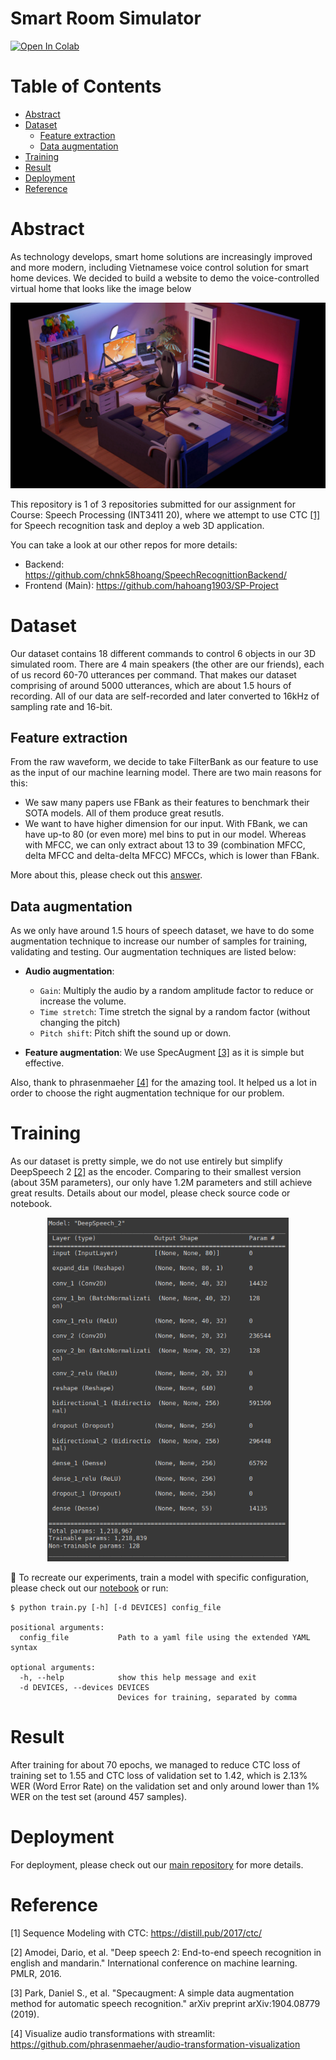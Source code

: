 # Smart Room Simulator
<a href="https://colab.research.google.com/github/thanhtvt/SmartRoomSimulator/blob/8efd949f484f8bdedd0a40932d2f1adcc9a02cd7/notebooks/SmartRoomSimulator.ipynb"><img src="https://colab.research.google.com/assets/colab-badge.svg" alt="Open In Colab"></a>

Table of Contents
================
* [Abstract](#abstract)
* [Dataset](#dataset)
    * [Feature extraction](#feature-extraction)
    * [Data augmentation](#data-augmentation)
* [Training](#training)
* [Result](#result)
* [Deployment](#deployment)
* [Reference](#reference)


Abstract
========
As technology develops, smart home solutions are increasingly improved and more modern, including Vietnamese voice control solution for smart home devices. We decided to build a website to demo the voice-controlled virtual home that looks like the image below

![cover](static/cover.jpg)

This repository is 1 of 3 repositories submitted for our assignment for Course: Speech Processing (INT3411 20), where we attempt to use CTC [[1]](#1) for Speech recognition task and deploy a web 3D application.  
  
You can take a look at our other repos for more details:
- Backend: https://github.com/chnk58hoang/SpeechRecognittionBackend/
- Frontend (Main): https://github.com/hahoang1903/SP-Project
 

Dataset
=======

Our dataset contains 18 different commands to control 6 objects in our 3D simulated room. There are 4 main speakers (the other are our friends), each of us record 60-70 utterances per command. That makes our dataset comprising of around 5000 utterances, which are about 1.5 hours of recording. All of our data are self-recorded and later converted to 16kHz of sampling rate and 16-bit.
   
Feature extraction
------------------
  
From the raw waveform, we decide to take FilterBank as our feature to use as the input of our machine learning model. There are two main reasons for this:
- We saw many papers use FBank as their features to benchmark their SOTA models. All of them produce great resutls.
- We want to have higher dimension for our input. With FBank, we can have up-to 80 (or even more) mel bins to put in our model. Whereas with MFCC, we can only extract about 13 to 39 (combination MFCC, delta MFCC and delta-delta MFCC) MFCCs, which is lower than FBank. 

More about this, please check out this [answer](https://stackoverflow.com/questions/60439741/why-do-mel-filterbank-energies-outperform-mfccs-for-speech-commands-recognition).


Data augmentation
-----------------

As we only have around 1.5 hours of speech dataset, we have to do some augmentation technique to increase our number of samples for training, validating and testing. Our augmentation techniques are listed below:

- **Audio augmentation**:
    + `Gain`: Multiply the audio by a random amplitude factor to reduce or increase the volume.
    + `Time stretch`: Time stretch the signal by a random factor (without changing the pitch)
    + `Pitch shift`: Pitch shift the sound up or down.

- **Feature augmentation**: We use SpecAugment [[3]](#3) as it is simple but effective.

Also, thank to phrasenmaeher [[4]](#4) for the amazing tool. It helped us a lot in order to choose the right augmentation technique for our problem.

Training
========
As our dataset is pretty simple, we do not use entirely but simplify DeepSpeech 2 [[2]](#2) as the encoder. Comparing to their smallest version (about 35M parameters), our only have 1.2M parameters and still achieve great results. Details about our model, please check source code or notebook.

<p  align="center"><img src="static/model.png" height=550></p>

🚀 To recreate our experiments, train a model with specific configuration, please check out our [notebook](notebooks/SmartRoomSimulator.ipynb) or run:

```shell
$ python train.py [-h] [-d DEVICES] config_file

positional arguments:
  config_file           Path to a yaml file using the extended YAML syntax

optional arguments:
  -h, --help            show this help message and exit
  -d DEVICES, --devices DEVICES
                        Devices for training, separated by comma
```

Result
======
After training for about 70 epochs, we managed to reduce CTC loss of training set to 1.55 and CTC loss of validation set to 1.42, which is 2.13% WER (Word Error Rate) on the validation set and only around lower than 1% WER on the test set (around 457 samples).

Deployment
=========
For deployment, please check out our [main repository](https://github.com/hahoang1903/SP-Project) for more details.

Reference
============
<a id="1">[1]</a> 
Sequence Modeling with CTC: https://distill.pub/2017/ctc/

<a id="2">[2]</a>
Amodei, Dario, et al. "Deep speech 2: End-to-end speech recognition in english and mandarin." International conference on machine learning. PMLR, 2016.
  
<a id="3">[3]</a>
Park, Daniel S., et al. "Specaugment: A simple data augmentation method for automatic speech recognition." arXiv preprint arXiv:1904.08779 (2019).

<a id="4">[4]</a> 
Visualize audio transformations with streamlit: https://github.com/phrasenmaeher/audio-transformation-visualization